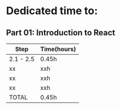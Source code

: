 # Dedicated time to:

## Part 01: Introduction to React

| Step  		  |  Time(hours) |
|  ---  		  |  ---    |
|   2.1 - 2.5     |   0.45h |
|   xx    		  |   xxh   |
|   xx    		  |   xxh   |
|   xx    		  |   xxh   |
| TOTAL			  |  0.45h  |